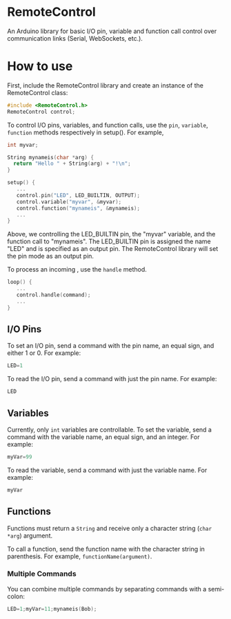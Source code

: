 # RemoteControl
An Arduino library for basic I/O pin, variable and function call control over communication links (Serial, WebSockets, etc.).

# How to use
First, include the RemoteControl library and create an instance of the RemoteControl class:
```cpp
#include <RemoteControl.h>
RemoteControl control;
```

To control I/O pins, variables, and function calls, use the ```pin```, ```variable```, ```function``` methods respectively in setup(). For example,

```cpp
int myvar;

String mynameis(char *arg) {
  return "Hello " + String(arg) + "!\n";
}

setup() {
   ... 
   control.pin("LED", LED_BUILTIN, OUTPUT);
   control.variable("myvar", &myvar);
   control.function("mynameis", &mynameis);
   ...
}
```
Above, we controlling the LED_BUILTIN pin, the "myvar" variable, and the function call to "mynameis". The LED_BUILTIN pin is assigned the name "LED" and is specified as an output pin. The RemoteControl library will set the pin mode as an output pin.

To process an incoming , use the ```handle``` method.
```cpp
loop() {
   ...
   control.handle(command);
   ...
}
```

## I/O Pins

To set an I/O pin, send a command with the pin name, an equal sign, and either 1 or 0. For example:
```cpp
LED=1
```

To read the I/O pin, send a command with just the pin name. For example:
```cpp
LED
```

## Variables
Currently, only ```int``` variables are controllable. To set the variable, send a command with the variable name, an equal sign, and an integer. For example:
```cpp
myVar=99
```

To read the variable, send a command with just the variable name. For example:
```cpp
myVar
```

## Functions
Functions must return a ```String``` and receive only a character string (```char *arg```) argument.

To call a function, send the function name with the character string in parenthesis. For example, ```functionName(argument)```.

### Multiple Commands
You can combine multiple commands by separating commands with a semi-colon:
```cpp
LED=1;myVar=11;mynameis(Bob);
```